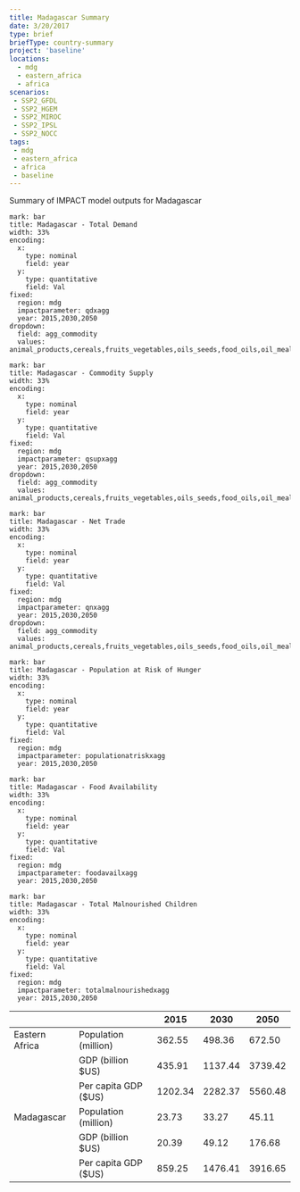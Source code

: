 ```yaml
---
title: Madagascar Summary
date: 3/20/2017
type: brief
briefType: country-summary
project: 'baseline'
locations:
  - mdg
  - eastern_africa
  - africa
scenarios:
 - SSP2_GFDL
 - SSP2_HGEM
 - SSP2_MIROC
 - SSP2_IPSL
 - SSP2_NOCC
tags:
 - mdg
 - eastern_africa
 - africa
 - baseline
---
```

Summary of IMPACT model outputs for Madagascar

```chart
mark: bar
title: Madagascar - Total Demand
width: 33%
encoding:
  x:
    type: nominal
    field: year
  y:
    type: quantitative
    field: Val
fixed:
  region: mdg
  impactparameter: qdxagg
  year: 2015,2030,2050
dropdown:
  field: agg_commodity
  values: animal_products,cereals,fruits_vegetables,oils_seeds,food_oils,oil_meals,other,pulses,roots_tubers,sugar
```

```chart
mark: bar
title: Madagascar - Commodity Supply
width: 33%
encoding:
  x:
    type: nominal
    field: year
  y:
    type: quantitative
    field: Val
fixed:
  region: mdg
  impactparameter: qsupxagg
  year: 2015,2030,2050
dropdown:
  field: agg_commodity
  values: animal_products,cereals,fruits_vegetables,oils_seeds,food_oils,oil_meals,other,pulses,roots_tubers,sugar
```

```chart
mark: bar
title: Madagascar - Net Trade
width: 33%
encoding:
  x:
    type: nominal
    field: year
  y:
    type: quantitative
    field: Val
fixed:
  region: mdg
  impactparameter: qnxagg
  year: 2015,2030,2050
dropdown:
  field: agg_commodity
  values: animal_products,cereals,fruits_vegetables,oils_seeds,food_oils,oil_meals,other,pulses,roots_tubers,sugar
```

```chart
mark: bar
title: Madagascar - Population at Risk of Hunger
width: 33%
encoding:
  x:
    type: nominal
    field: year
  y:
    type: quantitative
    field: Val
fixed:
  region: mdg
  impactparameter: populationatriskxagg
  year: 2015,2030,2050
```

```chart
mark: bar
title: Madagascar - Food Availability
width: 33%
encoding:
  x:
    type: nominal
    field: year
  y:
    type: quantitative
    field: Val
fixed:
  region: mdg
  impactparameter: foodavailxagg
  year: 2015,2030,2050
```

```chart
mark: bar
title: Madagascar - Total Malnourished Children
width: 33%
encoding:
  x:
    type: nominal
    field: year
  y:
    type: quantitative
    field: Val
fixed:
  region: mdg
  impactparameter: totalmalnourishedxagg
  year: 2015,2030,2050
```

|   |   | 2015 | 2030 | 2050 |
|---|---|---|---|---|
| Eastern Africa | Population (million) | 362.55 | 498.36 | 672.50 |
|  | GDP (billion $US) | 435.91 | 1137.44 | 3739.42 |
|  | Per capita GDP ($US) | 1202.34 | 2282.37 | 5560.48 |
| Madagascar | Population (million) | 23.73 | 33.27 | 45.11 |
|  | GDP (billion $US) | 20.39 | 49.12 | 176.68 |
|  | Per capita GDP ($US) | 859.25| 1476.41| 3916.65|